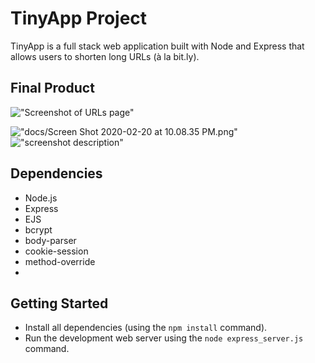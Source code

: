 # TinyApp Project

TinyApp is a full stack web application built with Node and Express that allows users to shorten long URLs (à la bit.ly).

## Final Product

!["Screenshot of URLs page"](https://github.com/lighthouse-labs/tinyapp/blob/master/docs/urls-page.png)



!["docs/Screen Shot 2020-02-20 at 10.08.35 PM.png"](#)
!["screenshot description"](#)

## Dependencies

- Node.js
- Express
- EJS
- bcrypt
- body-parser
- cookie-session
- method-override
- 

## Getting Started

- Install all dependencies (using the `npm install` command).
- Run the development web server using the `node express_server.js` command.

